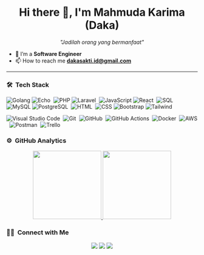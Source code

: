 <h1 align="center">Hi there 👋, I'm Mahmuda Karima (Daka)</h1>
<p align="center" style="font-style: italic;">"Jadilah orang yang bermanfaat"</p>

- 🌱 I’m a **Software Engineer**
- 📫 How to reach me **dakasakti.id@gmail.com**

<hr>

### 🛠 &nbsp;Tech Stack
![Golang](https://img.shields.io/badge/-Golang-00ADD8?style=flat&logo=go&logoColor=white)
![Echo](https://img.shields.io/badge/-Echo-05122A?style=flat&logo=echolabstack&logoColor=563D7C)&nbsp;
![PHP](https://img.shields.io/badge/-PHP-05122A?style=flat&logo=php&logoColor=563D7C)
![Laravel](https://img.shields.io/badge/-Laravel-05122A?style=flat&logo=laravel)&nbsp;
![JavaScript](https://img.shields.io/badge/-JavaScript-05122A?style=flat&logo=javascript)
![React](https://img.shields.io/badge/-React-05122A?style=flat&logo=react)&nbsp;
![SQL](https://img.shields.io/badge/-SQL-000?&logo=MySQL)
![MySQL](https://img.shields.io/badge/MySQL-00000F?style=flat&logo=mysql&logoColor=white)
![PostgreSQL](https://img.shields.io/badge/-PostgreSQL-05122A?style=flat&logo=postgresql)&nbsp;
![HTML](https://img.shields.io/badge/-HTML-05122A?style=flat&logo=HTML5)&nbsp;
![CSS](https://img.shields.io/badge/-CSS-05122A?style=flat&logo=CSS3&logoColor=1572B6)
![Bootstrap](https://img.shields.io/badge/-Bootstrap-05122A?style=flat&logo=bootstrap&logoColor=563D7C)
![Tailwind](https://img.shields.io/badge/-Tailwind-05122A?style=flat&logo=Tailwindcss)

![Visual Studio Code](https://img.shields.io/badge/-Visual%20Studio%20Code-05122A?style=flat&logo=visual-studio-code&logoColor=007ACC)&nbsp;
![Git](https://img.shields.io/badge/-Git-05122A?style=flat&logo=git)&nbsp;
![GitHub](https://img.shields.io/badge/-GitHub-05122A?style=flat&logo=github)&nbsp;
![GitHub Actions](https://img.shields.io/badge/-GitHub_Action-000?style=flat&logo=githubactions)&nbsp;
![Docker](https://img.shields.io/badge/-Docker-000?&logo=Docker)&nbsp;
![AWS](https://img.shields.io/badge/-AWS-000?&logo=Amazon-AWS&logoColor=F90)&nbsp;
![Postman](https://img.shields.io/badge/Postman-FF6C37?style=flat&logo=Postman&logoColor=white)&nbsp;
![Trello](https://img.shields.io/badge/Trello-0052CC?style=flat&logo=trello&logoColor=white)

### ⚙️ &nbsp;GitHub Analytics

<p align="center">
<a href="https://github.com/dakasakti">
  <img height="180em" src="https://github-readme-stats-eight-theta.vercel.app/api?username=dakasakti&show_icons=true&theme=algolia&include_all_commits=true&count_private=true"/>
  <img height="180em" src="https://github-readme-stats-eight-theta.vercel.app/api/top-langs/?username=dakasakti&layout=compact&langs_count=8&theme=algolia"/>
</a>
</p>

### 🤝🏻 &nbsp;Connect with Me

<p align="center">
<a href="https://linkedin.com/in/mahmuda-karima"><img src="https://img.shields.io/badge/-Linkedin-0077B5?style=flat&logo=Linkedin&logoColor=white"/></a>
<a href="https://instagram.com/daka99.official"><img src="https://img.shields.io/badge/-Instagram-E4405F?style=flat&logo=Instagram&logoColor=white"/></a>
<a href="https://facebook.com/dakasakti.id"><img src="https://img.shields.io/badge/-Facebook-1877F2?style=flat&logo=Facebook&logoColor=white"/></a>
</p>

